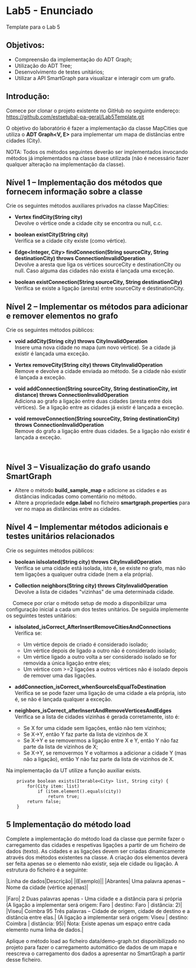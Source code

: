 # Lab5 - Enunciado
Template para o Lab 5

## Objetivos:
* Compreensão da implementação do ADT Graph;
* Utilização do ADT Tree;
* Desenvolvimento de testes unitários;
* Utilizar a API SmartGraph para visualizar e interagir com um grafo.

## Introdução:

Comece por clonar o projeto existente no GitHub no seguinte endereço:
https://github.com/estsetubal-pa-geral/Lab5Template.git

O objetivo do laboratório é fazer a implementação da classe MapCities que utiliza o **ADT Graph<V, E>** para implementar um mapa de distâncias entre cidades (City).

NOTA: Todos os métodos seguintes deverão ser implementados invocando métodos já implementados na classe base utilizada (não é necessário fazer qualquer alteração na implementação da classe).



## Nível 1 – Implementação dos métodos que fornecem informação sobre a classe

Crie os seguintes métodos auxiliares privados na classe MapCities:
* **Vertex<City> findCity(String city)**  
Devolve o vértice onde a cidade city se encontra ou null, c.c.  

* **boolean existCity(String city)**  
Verifica se a cidade city existe (como vértice).  

* **Edge<Integer, City> findConnection(String sourceCity, String destinationCity)
 throws ConnectionInvalidOperation**  
Devolve a aresta que liga os vértices sourceCity e destinationCity ou null. Caso alguma das cidades não exista é lançada uma exceção.

* **boolean existConnection(String sourceCity, String destinationCity)**  
Verifica se existe a ligação (aresta) entre sourceCity e destinationCity.



## Nível 2 – Implementar os métodos para adicionar e remover elementos no grafo
Crie os seguintes métodos públicos:  
* **void addCity(String city) 
                      throws CityInvalidOperation**  
Insere uma nova cidade no mapa (um novo vértice). Se a cidade já existir é lançada uma exceção.

* **Vertex<City> removeCity(String city) 
                      throws CityInvalidOperation**  
Remove e devolve a cidade enviada ao método. Se a cidade não existir é lançada a exceção.

* **void addConnection(String sourceCity, String destinationCity, int distance)
                      throws ConnectionInvalidOperation**  
Adiciona ao grafo a ligação entre duas cidades (aresta entre dois vértices). Se a ligação entre as cidades já existir é lançada a exceção.

* **void removeConnection(String sourceCity, String destinationCity) 
                      throws ConnectionInvalidOperation**  
Remove do grafo a ligação entre duas cidades. Se a ligação não existir é lançada a exceção.

 

## Nível 3 – Visualização do grafo usando SmartGraph
* Altere o método **build_sample_map** e adicione as cidades e as distâncias indicadas como comentário no método.
* Altere a propriedade **edge.label** no ficheiro **smartgraph.properties** para ver no mapa as distâncias entre as cidades.

 

## Nível 4 – Implementar métodos adicionais e testes unitários relacionados
Crie os seguintes métodos públicos:
* **boolean isIsolated(String city) throws CityInvalidOperation**  
Verifica se uma cidade está isolada, isto é, se existe no grafo, mas não tem ligações a qualquer outra cidade (nem a ela própria).

* **Collection<City> neighbors(String city) throws CityInvalidOperation**  
Devolve a lista de cidades "vizinhas" de uma determinada cidade.


 
Comece por criar o método setup de modo a disponibilizar uma configuração inicial a cada um dos testes unitários. 
De seguida implemente os seguintes testes unitários:
* **isIsolated_isCorrect_AfterInsertRemoveCitiesAndConnections**  
Verifica se:
    * Um vértice depois de criado é considerado isolado;
    * Um vértice depois de ligado a outro não é considerado isolado;
    * Um vértice ligado a outro volta a ser considerado isolado se for removida a única ligação entre eles;
    * Um vértice com >=2 ligações a outros vértices não é isolado depois de remover uma das ligações.

* **addConnection_isCorrect_whenSourceIsEqualToDestination**  
Verifica se se pode fazer uma ligação de uma cidade a ela própria, isto é, se não é lançada qualquer a exceção.

* **neighbors_isCorrect_afterInsertAndRemoveVerticesAndEdges**  
Verifica se a lista de cidades vizinhas é gerada corretamente, isto é:
    * Se X for uma cidade sem ligações, então não tem vizinhos;
    * Se X->Y, então Y faz parte da lista de vizinhos de X
    * Se X->Y e se removermos a ligação entre X e Y, então Y não faz parte da lista de vizinhos de X;
    * Se X->Y, se removermos Y e voltarmos a adicionar a cidade Y (mas não a ligação), então Y não faz parte da lista de vizinhos de X.

Na implementação da UT utilize a função auxiliar exists.
```
    private boolean exists(Iterable<City> list, String city) {
        for(City item: list)
            if (item.element().equals(city))
                return true;
        return false;
    }
```

 
 
## 5 Implementação do método load
Complete a implementação do método load da classe que permite fazer o carregamento das cidades e respetivas ligações a partir de um ficheiro de dados (texto).
As cidades e as ligações devem ser criadas dinamicamente através dos métodos existentes na classe. A criação dos elementos deverá ser feita apenas se o elemento não existir, seja ele cidade ou ligação.
A estrutura do ficheiro é a seguinte:

|Linha de dados|Descrição|
|(Exemplo)||
|Abrantes| Uma palavra apenas – Nome da cidade (vértice apenas)|
 
 
|Faro| 2	Duas palavras apenas - Uma cidade e a distância para si própria<br>
(A ligação a implementar será origem: Faro | destino: Faro | distância: 2)|
|Viseu| Coimbra 95	Três palavras – Cidade de origem, cidade de destino e a distância entre elas.|
(A ligação a implementar será origem: Viseu | destino: Coimbra | distância: 95)|
Nota: Existe apenas um espaço entre cada elemento numa linha de dados.|

Aplique o método load ao ficheiro data/demo-graph.txt disponibilizado no projeto para fazer o carregamento automático de dados de um mapa e reescreva o carregamento dos dados a apresentar no SmartGraph a partir desse ficheiro.
